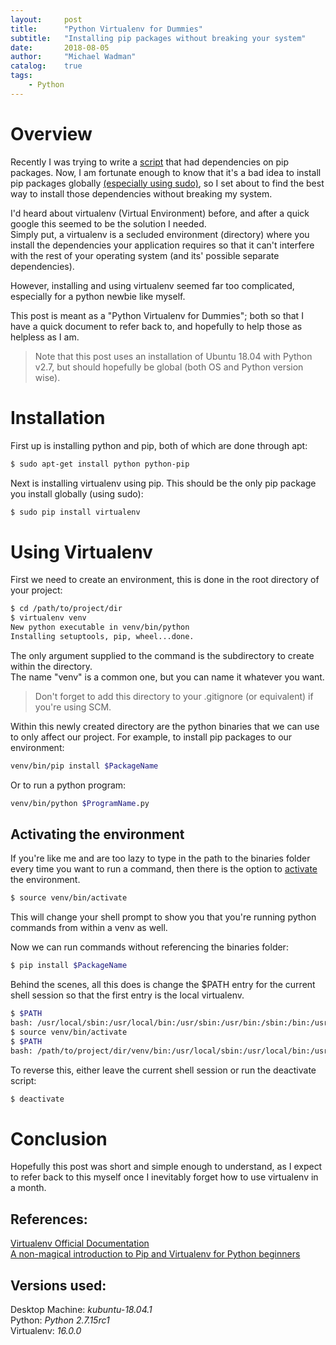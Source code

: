 ```yaml
---
layout:     post
title:      "Python Virtualenv for Dummies"
subtitle:   "Installing pip packages without breaking your system"
date:       2018-08-05
author:     "Michael Wadman"
catalog:    true
tags:
    - Python
---
```


# Overview

Recently I was trying to write a [script](https://gitlab.com/mwadman/artstation-downloader) that had dependencies on pip packages.
Now, I am fortunate enough to know that it's a bad idea to install pip packages globally [(especially](https://askubuntu.com/a/802594)[ using ](https://stackoverflow.com/a/15028735)[sudo)](https://stackoverflow.com/a/47268013), so I set about to find the best way to install those dependencies without breaking my system.

I'd heard about virtualenv (Virtual Environment) before, and after a quick google this seemed to be the solution I needed.  
Simply put, a virtualenv is a secluded environment (directory) where you install the dependencies your application requires so that it can't interfere with the rest of your operating system (and its' possible separate dependencies).

However, installing and using virtualenv seemed far too complicated, especially for a python newbie like myself.

This post is meant as a "Python Virtualenv for Dummies"; both so that I have a quick document to refer back to, and hopefully to help those as helpless as I am.

> Note that this post uses an installation of Ubuntu 18.04 with Python v2.7, but should hopefully be global (both OS and Python version wise).

# Installation

First up is installing python and pip, both of which are done through apt:

```bash
$ sudo apt-get install python python-pip
```

Next is installing virtualenv using pip. This should be the only pip package you install globally (using sudo):

```bash
$ sudo pip install virtualenv
```

# Using Virtualenv

First we need to create an environment, this is done in the root directory of your project:

```bash
$ cd /path/to/project/dir
$ virtualenv venv
New python executable in venv/bin/python
Installing setuptools, pip, wheel...done.
```

The only argument supplied to the command is the subdirectory to create within the directory.  
The name "venv" is a common one, but you can name it whatever you want.

> Don't forget to add this directory to your .gitignore (or equivalent) if you're using SCM.

Within this newly created directory are the python binaries that we can use to only affect our project.
For example, to install pip packages to our environment:

```bash
venv/bin/pip install $PackageName
```

Or to run a python program:

```bash
venv/bin/python $ProgramName.py
```

## Activating the environment

If you're like me and are too lazy to type in the path to the binaries folder every time you want to run a command, then there is the option to [activate](https://virtualenv.pypa.io/en/stable/userguide/#activate-script) the environment.  

```bash
$ source venv/bin/activate
```

This will change your shell prompt to show you that you're running python commands from within a venv as well.

Now we can run commands without referencing the binaries folder:

```bash
$ pip install $PackageName
```

Behind the scenes, all this does is change the $PATH entry for the current shell session so that the first entry is the local virtualenv.

```bash
$ $PATH
bash: /usr/local/sbin:/usr/local/bin:/usr/sbin:/usr/bin:/sbin:/bin:/usr/games:/usr/local/games:
$ source venv/bin/activate
$ $PATH
bash: /path/to/project/dir/venv/bin:/usr/local/sbin:/usr/local/bin:/usr/sbin:/usr/bin:/sbin:/bin:/usr/games:/usr/local/games:
```

To reverse this, either leave the current shell session or run the deactivate script:

```bash
$ deactivate
```

# Conclusion

Hopefully this post was short and simple enough to understand, as I expect to refer back to this myself once I inevitably forget how to use virtualenv in a month.

## References:

[Virtualenv Official Documentation](https://virtualenv.pypa.io/en/stable/)  
[A non-magical introduction to Pip and Virtualenv for Python beginners](https://www.dabapps.com/blog/introduction-to-pip-and-virtualenv-python/)

## Versions used:

Desktop Machine: *kubuntu-18.04.1*  
Python: *Python 2.7.15rc1*  
Virtualenv: *16.0.0*
